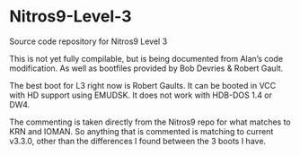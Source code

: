 Nitros9-Level-3
===============

Source code repository for Nitros9 Level 3

This is not yet fully compilable, but is being documented from Alan’s code modification. As well as bootfiles provided by Bob Devries & Robert Gault. 

The best boot for L3 right now is Robert Gaults. It can be booted in VCC with HD support using EMUDSK.  It does not work with HDB-DOS 1.4 or DW4.

The commenting is taken directly from the Nitros9 repo for what matches to KRN and IOMAN. So anything that is commented is matching to current v3.3.0, other than the differences I found between the 3 boots I have.
